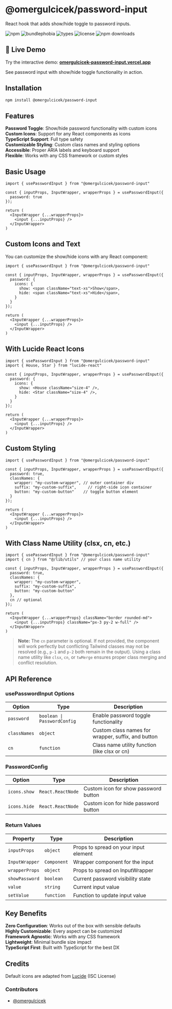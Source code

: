 # @omergulcicek/password-input

React hook that adds show/hide toggle to password inputs.

![npm](https://img.shields.io/npm/v/@omergulcicek/password-input)
![bundlephobia](https://img.shields.io/bundlephobia/minzip/@omergulcicek/password-input)
![types](https://img.shields.io/npm/types/@omergulcicek/password-input)
![license](https://img.shields.io/npm/l/@omergulcicek/password-input)
![npm downloads](https://img.shields.io/npm/dw/@omergulcicek/password-input)

## 🚀 Live Demo

Try the interactive demo: **[omergulcicek-password-input.vercel.app](https://omergulcicek-password-input.vercel.app/)**

See password input with show/hide toggle functionality in action.

## Installation

```bash
npm install @omergulcicek/password-input
```

## Features

**Password Toggle**: Show/hide password functionality with custom icons  
**Custom Icons**: Support for any React components as icons  
**TypeScript Support**: Full type safety  
**Customizable Styling**: Custom class names and styling options  
**Accessible**: Proper ARIA labels and keyboard support  
**Flexible**: Works with any CSS framework or custom styles  

## Basic Usage

```tsx
import { usePasswordInput } from "@omergulcicek/password-input"

const { inputProps, InputWrapper, wrapperProps } = usePasswordInput({
  password: true
});

return (
  <InputWrapper {...wrapperProps}>
    <input {...inputProps} />
  </InputWrapper>
)
```

## Custom Icons and Text

You can customize the show/hide icons with any React component:

```tsx
import { usePasswordInput } from "@omergulcicek/password-input"

const { inputProps, InputWrapper, wrapperProps } = usePasswordInput({
  password: {
    icons: {
      show: <span className="text-xs">Show</span>,
      hide: <span className="text-xs">Hide</span>,
    }
  }
});

return (
  <InputWrapper {...wrapperProps}>
    <input {...inputProps} />
  </InputWrapper>
)
```

## With Lucide React Icons

```tsx
import { usePasswordInput } from "@omergulcicek/password-input"
import { House, Star } from "lucide-react"

const { inputProps, InputWrapper, wrapperProps } = usePasswordInput({
  password: {
    icons: {
      show: <House className="size-4" />,
      hide: <Star className="size-4" />,
    }
  }
});

return (
  <InputWrapper {...wrapperProps}>
    <input {...inputProps} />
  </InputWrapper>
)
```

## Custom Styling

```tsx
import { usePasswordInput } from "@omergulcicek/password-input"

const { inputProps, InputWrapper, wrapperProps } = usePasswordInput({
  password: true,
  classNames: {
    wrapper: "my-custom-wrapper", // outer container div
    suffix: "my-custom-suffix",     // right-side icon container
    button: "my-custom-button"    // toggle button element
  }
});

return (
  <InputWrapper {...wrapperProps}>
    <input {...inputProps} />
  </InputWrapper>
)
```

## With Class Name Utility (clsx, cn, etc.)

```tsx
import { usePasswordInput } from "@omergulcicek/password-input"
import { cn } from "@/lib/utils" // your class name utility

const { inputProps, InputWrapper, wrapperProps } = usePasswordInput({
  password: true,
  classNames: {
    wrapper: "my-custom-wrapper",
    suffix: "my-custom-suffix", 
    button: "my-custom-button"
  },
  cn // optional
});

return (
  <InputWrapper {...wrapperProps} className="border rounded-md">
    <input {...inputProps} className="px-3 py-2 w-full" />
  </InputWrapper>
)
```

> **Note:** The `cn` parameter is optional. If not provided, the component will work perfectly but conflicting Tailwind classes may not be resolved (e.g., `p-1` and `p-2` both remain in the output). Using a class name utility like `clsx`, `cn`, or `twMerge` ensures proper class merging and conflict resolution.

## API Reference

### usePasswordInput Options

| Option | Type | Description |
|--------|------|-------------|
| `password` | `boolean \| PasswordConfig` | Enable password toggle functionality |
| `classNames` | `object` | Custom class names for wrapper, suffix, and button |
| `cn` | `function` | Class name utility function (like clsx or cn) |

### PasswordConfig

| Option | Type | Description |
|--------|------|-------------|
| `icons.show` | `React.ReactNode` | Custom icon for show password button |
| `icons.hide` | `React.ReactNode` | Custom icon for hide password button |

### Return Values

| Property | Type | Description |
|----------|------|-------------|
| `inputProps` | `object` | Props to spread on your input element |
| `InputWrapper` | `Component` | Wrapper component for the input |
| `wrapperProps` | `object` | Props to spread on InputWrapper |
| `showPassword` | `boolean` | Current password visibility state |
| `value` | `string` | Current input value |
| `setValue` | `function` | Function to update input value |

## Key Benefits

**Zero Configuration**: Works out of the box with sensible defaults  
**Highly Customizable**: Every aspect can be customized  
**Framework Agnostic**: Works with any CSS framework  
**Lightweight**: Minimal bundle size impact  
**TypeScript First**: Built with TypeScript for the best DX

## Credits

Default icons are adapted from [Lucide](https://lucide.dev) (ISC License)

### Contributors

- [@omergulcicek](https://github.com/omergulcicek)
